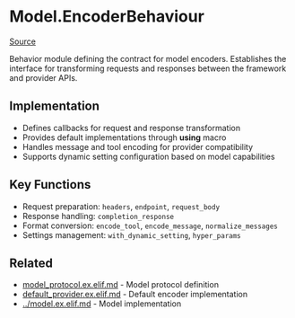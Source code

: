 # Model.EncoderBehaviour
[Source](/github/ai/genai_all/genai_core/lib/vnext_genai/nodes/model/encoder_behaviour.ex)

Behavior module defining the contract for model encoders. Establishes the interface for transforming requests and responses between the framework and provider APIs.

## Implementation
- Defines callbacks for request and response transformation
- Provides default implementations through __using__ macro
- Handles message and tool encoding for provider compatibility
- Supports dynamic setting configuration based on model capabilities

## Key Functions
- Request preparation: `headers`, `endpoint`, `request_body`
- Response handling: `completion_response`
- Format conversion: `encode_tool`, `encode_message`, `normalize_messages`
- Settings management: `with_dynamic_setting`, `hyper_params`

## Related
- [model_protocol.ex.elif.md](model_protocol.ex.elif.md) - Model protocol definition
- [default_provider.ex.elif.md](encoder/default_provider.ex.elif.md) - Default encoder implementation
- [../model.ex.elif.md](../model.ex.elif.md) - Model implementation